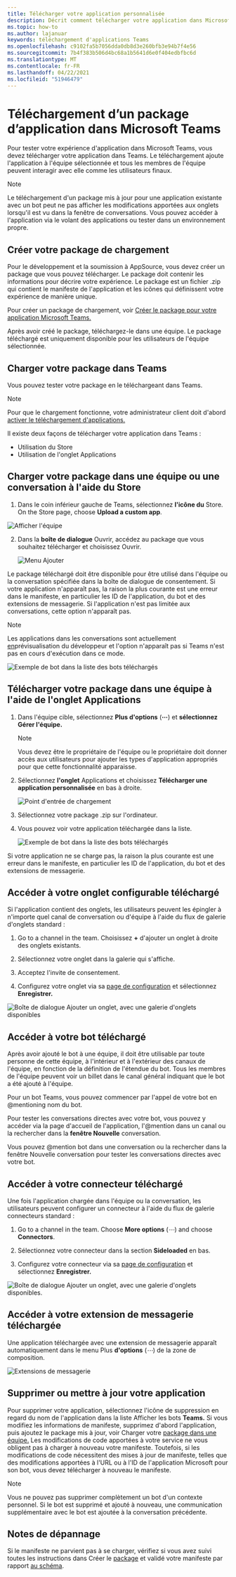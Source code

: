 ```yaml
---
title: Télécharger votre application personnalisée
description: Décrit comment télécharger votre application dans Microsoft Teams
ms.topic: how-to
ms.author: lajanuar
keywords: téléchargement d'applications Teams
ms.openlocfilehash: c9102fa5b7056dda0db8d3e260bfb3e94b7f4e56
ms.sourcegitcommit: 7b4f383b506d4bc68a1b5641d6e0f404edbfbc6d
ms.translationtype: MT
ms.contentlocale: fr-FR
ms.lasthandoff: 04/22/2021
ms.locfileid: "51946479"
---
```

# <a name="upload-an-app-package-to-microsoft-teams"></a>Téléchargement d’un package d’application dans Microsoft Teams

Pour tester votre expérience d'application dans Microsoft Teams, vous devez télécharger votre application dans Teams. Le téléchargement ajoute l'application à l'équipe sélectionnée et tous les membres de l'équipe peuvent interagir avec elle comme les utilisateurs finaux.

> [!NOTE]
> Le téléchargement d'un package mis à jour pour une application existante avec un bot peut ne pas afficher les modifications apportées aux onglets lorsqu'il est vu dans la fenêtre de conversations. Vous pouvez accéder à l'application via le volant des applications ou tester dans un environnement propre.

## <a name="create-your-upload-package"></a>Créer votre package de chargement

Pour le développement et la soumission à AppSource, vous devez créer un package que vous pouvez télécharger. Le package doit contenir les informations pour décrire votre expérience. Le package est un fichier .zip qui contient le manifeste de l'application et les icônes qui définissent votre expérience de manière unique.

Pour créer un package de chargement, voir [Créer le package pour votre application Microsoft Teams.](../build-and-test/apps-package.md)

Après avoir créé le package, téléchargez-le dans une équipe. Le package téléchargé est uniquement disponible pour les utilisateurs de l'équipe sélectionnée.

## <a name="load-your-package-into-teams"></a>Charger votre package dans Teams

Vous pouvez tester votre package en le téléchargeant dans Teams.

> [!NOTE]
> Pour que le chargement fonctionne, votre administrateur client doit d'abord [activer le téléchargement d'applications.](/microsoftteams/admin-settings)

Il existe deux façons de télécharger votre application dans Teams :

* Utilisation du Store
* Utilisation de l'onglet Applications

## <a name="upload-your-package-into-a-team-or-conversation-using-the-store"></a>Charger votre package dans une équipe ou une conversation à l'aide du Store

1. Dans le coin inférieur gauche de Teams, sélectionnez **l'icône du** Store. On the Store page, choose **Upload a custom app**.

  ![Afficher l'équipe](../../assets/images/store-upload-a-custom-app2.png)

2. Dans la **boîte de dialogue** Ouvrir, accédez au package que vous souhaitez télécharger et choisissez Ouvrir.

   ![Menu Ajouter](../../assets/images/NewappAddmenudropdown.png)

Le package téléchargé doit être disponible pour être utilisé dans l'équipe ou la conversation spécifiée dans la boîte de dialogue de consentement. Si votre application n'apparaît pas, la raison la plus courante est une erreur dans le manifeste, en particulier les ID de l'application, du bot et des extensions de messagerie. Si l'application n'est pas limitée aux conversations, cette option n'apparaît pas.

>[!NOTE]
> Les applications dans les conversations sont actuellement [en](../../resources/dev-preview/developer-preview-intro.md)prévisualisation du développeur et l'option n'apparaît pas si Teams n'est pas en cours d'exécution dans ce mode.

![Exemple de bot dans la liste des bots téléchargés](../../assets/images/botinlist.jpg)

## <a name="upload-your-package-into-a-team-using-the-apps-tab"></a>Télécharger votre package dans une équipe à l'aide de l'onglet Applications

1. Dans l'équipe cible, sélectionnez **Plus d'options** (**&#8943;**) et **sélectionnez Gérer l'équipe.**

   > [!NOTE]
   > Vous devez être le propriétaire de l'équipe ou le propriétaire doit donner accès aux utilisateurs pour ajouter les types d'application appropriés pour que cette fonctionnalité apparaisse.

2. Sélectionnez **l'onglet** Applications et choisissez **Télécharger une application personnalisée** en bas à droite.

   ![Point d'entrée de chargement](../../assets/images/UploadACustomApp.png)

3. Sélectionnez votre package .zip sur l'ordinateur.

4. Vous pouvez voir votre application téléchargée dans la liste.

   ![Exemple de bot dans la liste des bots téléchargés](../../assets/images/botinlist.jpg)

Si votre application ne se charge pas, la raison la plus courante est une erreur dans le manifeste, en particulier les ID de l'application, du bot et des extensions de messagerie.

## <a name="access-your-uploaded-configurable-tab"></a>Accéder à votre onglet configurable téléchargé

Si l'application contient des onglets, les utilisateurs peuvent les épingler à n'importe quel canal de conversation ou d'équipe à l'aide du flux de galerie d'onglets standard :

1. Go to a channel in the team. Choisissez **+** d'ajouter un onglet à droite des onglets existants.

2. Sélectionnez votre onglet dans la galerie qui s'affiche.

3. Acceptez l'invite de consentement.

4. Configurez votre onglet via sa [page de configuration](../../tabs/how-to/create-tab-pages/configuration-page.md) et sélectionnez **Enregistrer.**

  ![Boîte de dialogue Ajouter un onglet, avec une galerie d'onglets disponibles](../../assets/images/tab_gallery.png)

## <a name="access-your-uploaded-bot"></a>Accéder à votre bot téléchargé

Après avoir ajouté le bot à une équipe, il doit être utilisable par toute personne de cette équipe, à l'intérieur et à l'extérieur des canaux de l'équipe, en fonction de la définition de l'étendue du bot. Tous les membres de l'équipe peuvent voir un billet dans le canal général indiquant que le bot a été ajouté à l'équipe. 

Pour un bot Teams, vous pouvez commencer par l'appel de votre bot en @mentioning nom du bot.

Pour tester les conversations directes avec votre bot, vous pouvez y accéder via la page d'accueil de l'application, l'@mention dans un canal ou la rechercher dans la **fenêtre Nouvelle** conversation.

Vous pouvez @mention bot dans une conversation ou la  rechercher dans la fenêtre Nouvelle conversation pour tester les conversations directes avec votre bot.

## <a name="access-your-uploaded-connector"></a>Accéder à votre connecteur téléchargé

Une fois l'application chargée dans l'équipe ou la conversation, les utilisateurs peuvent configurer un connecteur à l'aide du flux de galerie connecteurs standard :

1. Go to a channel in the team. Choose **More options** (*&#8943;*) and choose **Connectors**.

2. Sélectionnez votre connecteur dans la section **Sideloaded** en bas.

3. Configurez votre connecteur via sa [page de configuration](../../webhooks-and-connectors/how-to/connectors-creating.md) et sélectionnez **Enregistrer.**

  ![Boîte de dialogue Ajouter un onglet, avec une galerie d'onglets disponibles.](../../assets/images/connector_gallery.png)

## <a name="access-your-uploaded-messaging-extension"></a>Accéder à votre extension de messagerie téléchargée

Une application téléchargée avec une extension de messagerie apparaît automatiquement dans le menu Plus **d'options** (*&#8943;*) de la zone de composition.

![Extensions de messagerie](../../assets/images/compose-extensions/cesampleapp.png)


## <a name="remove-or-update-your-app"></a>Supprimer ou mettre à jour votre application

Pour supprimer votre application, sélectionnez l'icône de suppression en regard du nom de l'application dans la liste Afficher les bots **Teams.** Si vous modifiez les informations de manifeste, supprimez d'abord l'application, puis ajoutez le package mis à jour, voir Charger votre [package dans une équipe.](#load-your-package-into-teams) Les modifications de code apportées à votre service ne vous obligent pas à charger à nouveau votre manifeste. Toutefois, si les modifications de code nécessitent des mises à jour de manifeste, telles que des modifications apportées à l'URL ou à l'ID de l'application Microsoft pour son bot, vous devez télécharger à nouveau le manifeste.

> [!NOTE]
> Vous ne pouvez pas supprimer complètement un bot d'un contexte personnel. Si le bot est supprimé et ajouté à nouveau, une communication supplémentaire avec le bot est ajoutée à la conversation précédente.

## <a name="troubleshooting-notes"></a>Notes de dépannage

Si le manifeste ne parvient pas à se charger, vérifiez si vous avez suivi toutes les instructions dans Créer le [package](../../concepts/build-and-test/apps-package.md) et validé votre manifeste par rapport [au schéma](../../resources/schema/manifest-schema.md).
